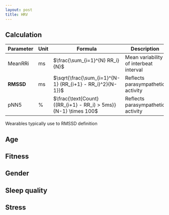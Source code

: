 ```yaml
---
layout: post
title: HRV
---
```


## Calculation

|Parameter|Unit|Formula|Description|
|---|---|---|---|
|MeanRRi|ms|$\frac{\sum_{i=1}^{N} RR_i}{N}$|Mean variability of interbeat interval|
|**RMSSD**|ms|$\sqrt{\frac{\sum_{i=1}^{N-1} (RR_{i+1} - RR_i)^2}{N-1}}$|Reflects parasympathetic activity|
|pNN5|%|$\frac{\text{Count}((RR_{i+1} - RR_i) > 5ms)}{N-1} \times 100$|Reflects parasympathetic activity|

Wearables typically use to RMSSD definition 

## Age

## Fitness

## Gender

## Sleep quality

## Stress
